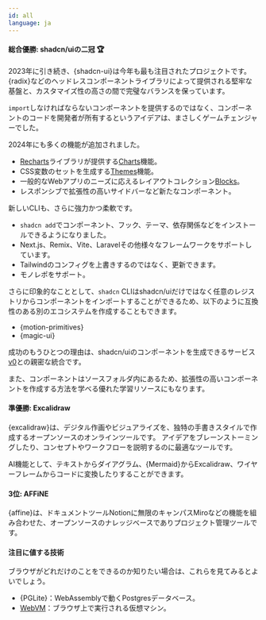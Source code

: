 ```yaml
---
id: all
language: ja
---
```


#### 総合優勝: shadcn/uiの二冠 🏆

2023年に引き続き、{shadcn-ui}は今年も最も注目されたプロジェクトです。
{radix}などのヘッドレスコンポーネントライブラリによって提供される堅牢な基盤と、カスタマイズ性の高さの間で完璧なバランスを保っています。

`import`しなければならないコンポーネントを提供するのではなく、コンポーネントのコードを開発者が所有するというアイデアは、まさしくゲームチェンジャーでした。

2024年にも多くの機能が追加されました。
- [Recharts](http://recharts.org/)ライブラリが提供する[Charts](https://ui.shadcn.com/charts)機能。
- CSS変数のセットを生成する[Themes](https://ui.shadcn.com/themes)機能。
- 一般的なWebアプリのニーズに応えるレイアウトコレクション[Blocks](https://ui.shadcn.com/blocks)。
- レスポンシブで拡張性の高いサイドバーなど新たなコンポーネント。

新しいCLIも、さらに強力かつ柔軟です。

- `shadcn add`でコンポーネント、フック、テーマ、依存関係などをインストールできるようになりました。
- Next.js、Remix、Vite、Laravelその他様々なフレームワークをサポートしています。
- Tailwindのコンフィグを上書きするのではなく、更新できます。
- モノレポをサポート。

さらに印象的なこととして、`shadcn` CLIはshadcn/uiだけではなく任意のレジストリからコンポーネントをインポートすることができるため、以下のように互換性のある別のエコシステムを作成することもできます。

- {motion-primitives}
- {magic-ui}

成功のもうひとつの理由は、shadcn/uiのコンポーネントを生成できるサービス[v0](https://v0.dev/)との親密な統合です。

また、コンポーネントはソースフォルダ内にあるため、拡張性の高いコンポーネントを作成する方法を学べる優れた学習リソースにもなります。

#### 準優勝: Excalidraw

{excalidraw}は、デジタル作画やビジュアライズを、独特の手書きスタイルで作成するオープンソースのオンラインツールです。
アイデアをブレーンストーミングしたり、コンセプトやワークフローを説明するのに最適なツールです。

AI機能として、テキストからダイアグラム、{Mermaid}からExcalidraw、ワイヤーフレームからコードに変換したりすることができます。

#### 3位: AFFiNE

{affine}は、ドキュメントツールNotionに無限のキャンパスMiroなどの機能を組み合わせた、オープンソースのナレッジベースでありプロジェクト管理ツールです。

#### 注目に値する技術

ブラウザがどれだけのことをできるのか知りたい場合は、これらを見てみるとよいでしょう。

- {PGLite}：WebAssemblyで動くPostgresデータベース。
- [WebVM](https://labs.leaningtech.com/blog/webvm-20)：ブラウザ上で実行される仮想マシン。

